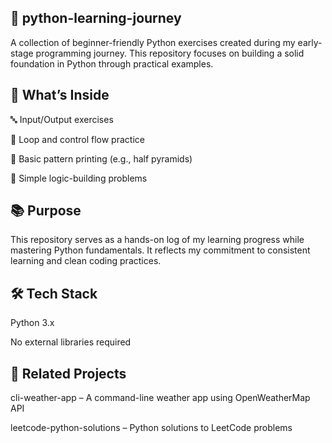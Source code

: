 ## 🐍 python-learning-journey
A collection of beginner-friendly Python exercises created during my early-stage programming journey. This repository focuses on building a solid foundation in Python through practical examples.

## 🚀 What’s Inside
🔤 Input/Output exercises

🔁 Loop and control flow practice

🧱 Basic pattern printing (e.g., half pyramids)

📌 Simple logic-building problems

## 📚 Purpose
This repository serves as a hands-on log of my learning progress while mastering Python fundamentals. It reflects my commitment to consistent learning and clean coding practices.

## 🛠️ Tech Stack
Python 3.x

No external libraries required

## 📎 Related Projects
cli-weather-app – A command-line weather app using OpenWeatherMap API

leetcode-python-solutions – Python solutions to LeetCode problems
